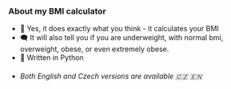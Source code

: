 
### About my BMI calculator
- 🧮 Yes, it does exactly what you think - it calculates your BMI
- 🗨️ It will also tell you if you are underweight, with normal bmi, overweight, obese, or even extremely obese.
- 🐍 Written in Python
- ###### Both English and Czech versions are available 🇨🇿 🇪🇳

